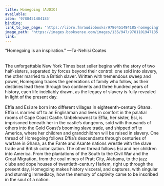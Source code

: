```yaml
---
title: Homegoing (AUDIO)
available:
isbn: '9780451484185'
binding:
link_to_buy_page: 'https://libro.fm/audiobooks/9780451484185-homegoing?bookstore=brooklinebooksmith'
image_path: 'https://images.booksense.com/images/135/947/9781101947135.jpg'
link:
---
```



“Homegoing is an inspiration.” —Ta-Nehisi Coates
<br>
<br>
<br>The unforgettable New York Times best seller begins with the story of two half-sisters, separated by forces beyond their control: one sold into slavery, the other married to a British slaver. Written with tremendous sweep and power, Homegoing traces the generations of family who follow, as their destinies lead them through two continents and three hundred years of history, each life indeliably drawn, as the legacy of slavery is fully revealed in light of the present day.
<br>
<br>Effia and Esi are born into different villages in eighteenth-century Ghana. Effia is married off to an Englishman and lives in comfort in the palatial rooms of Cape Coast Castle. Unbeknownst to Effia, her sister, Esi, is imprisoned beneath her in the castle’s dungeons, sold with thousands of others into the Gold Coast’s booming slave trade, and shipped off to America, where her children and grandchildren will be raised in slavery. One thread of Homegoing follows Effia’s descendants through centuries of warfare in Ghana, as the Fante and Asante nations wrestle with the slave trade and British colonization. The other thread follows Esi and her children into America. From the plantations of the South to the Civil War and the Great Migration, from the coal mines of Pratt City, Alabama, to the jazz clubs and dope houses of twentieth-century Harlem, right up through the present day, Homegoing makes history visceral, and captures, with singular and stunning immediacy, how the memory of captivity came to be inscribed in the soul of a nation.